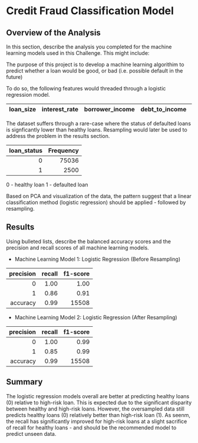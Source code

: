 # Credit Fraud Classification Model 


## Overview of the Analysis

In this section, describe the analysis you completed for the machine learning models used in this Challenge. This might include:

The purpose of this project is to develop a machine learning algorithim to predict whether a loan would be good, or bad (i.e. possible default in the future)

To do so, the following features would threaded through a logistic regression model. 

| loan_size | interest_rate | borrower_income | debt_to_income | num_of_accounts | derogatory_marks | total_debt |
|----------:|--------------:|----------------:|---------------:|----------------:|-----------------:|-----------:|

The dataset suffers through a rare-case where the status of defaulted loans is signficantly lower than healthy loans. Resampling would later be used to address the problem in the results section. 

| loan_status | Frequency | 
|------------:|----------:|
|           0 |     75036 |  
|           1 |      2500 |  

0 - healthy loan
1 - defaulted loan 

Based on PCA and visualization of the data, the pattern suggest that a linear classification method (logistic regression) should be applied - followed by resampling. 


## Results

Using bulleted lists, describe the balanced accuracy scores and the precision and recall scores of all machine learning models.

* Machine Learning Model 1: Logistic Regression (Before Resampling)

| precision | recall | f1-score |
|----------:|-------:|---------:|
|         0 |   1.00 |     1.00 |
|         1 |   0.86 |     0.91 |
|  accuracy |   0.99 |    15508 |

* Machine Learning Model 2: Logistic Regression (After Resampling)

| precision | recall | f1-score |
|----------:|-------:|---------:|
|         0 |   1.00 |     0.99 |
|         1 |   0.85 |     0.99 |
|  accuracy |   0.99 |    15508 |


## Summary

The logistic regression models overall are better at predicting healthy loans (0) relative to high-risk loan. This is expected due to the significant disparity between healthy and high-risk loans. However, the oversampled data still predicts healthy loans (0) relatively better than high-risk loan (1). As seenm, the recall has significantly improved for high-risk loans at a slight sacrifice of recall for healthy loans - and should be the recommended model to predict unseen data. 